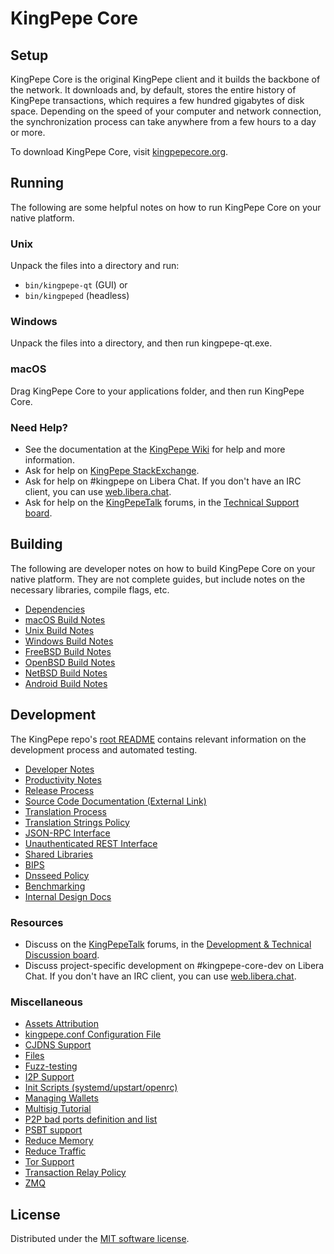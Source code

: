 KingPepe Core
=============

Setup
---------------------
KingPepe Core is the original KingPepe client and it builds the backbone of the network. It downloads and, by default, stores the entire history of KingPepe transactions, which requires a few hundred gigabytes of disk space. Depending on the speed of your computer and network connection, the synchronization process can take anywhere from a few hours to a day or more.

To download KingPepe Core, visit [kingpepecore.org](https://bitcoincore.org/en/download/).

Running
---------------------
The following are some helpful notes on how to run KingPepe Core on your native platform.

### Unix

Unpack the files into a directory and run:

- `bin/kingpepe-qt` (GUI) or
- `bin/kingpeped` (headless)

### Windows

Unpack the files into a directory, and then run kingpepe-qt.exe.

### macOS

Drag KingPepe Core to your applications folder, and then run KingPepe Core.

### Need Help?

* See the documentation at the [KingPepe Wiki](https://en.kingpepe.it/wiki/Main_Page)
for help and more information.
* Ask for help on [KingPepe StackExchange](https://kingpepe.stackexchange.com).
* Ask for help on #kingpepe on Libera Chat. If you don't have an IRC client, you can use [web.libera.chat](https://web.libera.chat/#kingpepe).
* Ask for help on the [KingPepeTalk](https://kingpepetalk.org/) forums, in the [Technical Support board](https://kingpepetalk.org/index.php?board=4.0).

Building
---------------------
The following are developer notes on how to build KingPepe Core on your native platform. They are not complete guides, but include notes on the necessary libraries, compile flags, etc.

- [Dependencies](dependencies.md)
- [macOS Build Notes](build-osx.md)
- [Unix Build Notes](build-unix.md)
- [Windows Build Notes](build-windows.md)
- [FreeBSD Build Notes](build-freebsd.md)
- [OpenBSD Build Notes](build-openbsd.md)
- [NetBSD Build Notes](build-netbsd.md)
- [Android Build Notes](build-android.md)

Development
---------------------
The KingPepe repo's [root README](/README.md) contains relevant information on the development process and automated testing.

- [Developer Notes](developer-notes.md)
- [Productivity Notes](productivity.md)
- [Release Process](release-process.md)
- [Source Code Documentation (External Link)](https://doxygen.kingpepecore.org/)
- [Translation Process](translation_process.md)
- [Translation Strings Policy](translation_strings_policy.md)
- [JSON-RPC Interface](JSON-RPC-interface.md)
- [Unauthenticated REST Interface](REST-interface.md)
- [Shared Libraries](shared-libraries.md)
- [BIPS](bips.md)
- [Dnsseed Policy](dnsseed-policy.md)
- [Benchmarking](benchmarking.md)
- [Internal Design Docs](design/)

### Resources
* Discuss on the [KingPepeTalk](https://kingpepetalk.org/) forums, in the [Development & Technical Discussion board](https://kingpepetalk.org/index.php?board=6.0).
* Discuss project-specific development on #kingpepe-core-dev on Libera Chat. If you don't have an IRC client, you can use [web.libera.chat](https://web.libera.chat/#kingpepe-core-dev).

### Miscellaneous
- [Assets Attribution](assets-attribution.md)
- [kingpepe.conf Configuration File](kingpepe-conf.md)
- [CJDNS Support](cjdns.md)
- [Files](files.md)
- [Fuzz-testing](fuzzing.md)
- [I2P Support](i2p.md)
- [Init Scripts (systemd/upstart/openrc)](init.md)
- [Managing Wallets](managing-wallets.md)
- [Multisig Tutorial](multisig-tutorial.md)
- [P2P bad ports definition and list](p2p-bad-ports.md)
- [PSBT support](psbt.md)
- [Reduce Memory](reduce-memory.md)
- [Reduce Traffic](reduce-traffic.md)
- [Tor Support](tor.md)
- [Transaction Relay Policy](policy/README.md)
- [ZMQ](zmq.md)

License
---------------------
Distributed under the [MIT software license](/COPYING).
